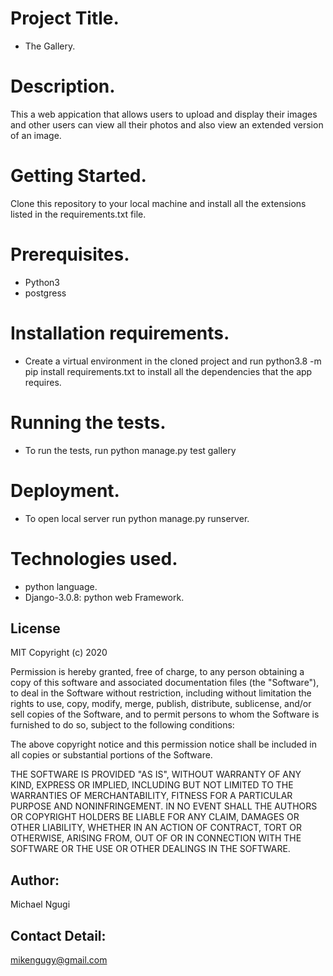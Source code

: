 # Project Title.
* The Gallery.

# Description.
This a web appication that allows users to upload and display their images and other users can view all their photos and also view an extended version of an image.

# Getting Started.
Clone this repository to your local machine and install all the extensions listed in the requirements.txt file.

# Prerequisites.
* Python3
* postgress

# Installation requirements.
* Create a virtual environment in the cloned project and run python3.8 -m pip install requirements.txt to install all the dependencies that the app requires.

# Running the tests.
* To run the tests, run python manage.py test gallery

# Deployment.
* To open local server run python manage.py runserver.

# Technologies used.
* python language.
* Django-3.0.8: python web Framework.

## License
MIT Copyright (c) 2020 

Permission is hereby granted, free of charge, to any person obtaining a copy
of this software and associated documentation files (the "Software"), to deal
in the Software without restriction, including without limitation the rights
to use, copy, modify, merge, publish, distribute, sublicense, and/or sell
copies of the Software, and to permit persons to whom the Software is
furnished to do so, subject to the following conditions:

The above copyright notice and this permission notice shall be included in all
copies or substantial portions of the Software.

THE SOFTWARE IS PROVIDED "AS IS", WITHOUT WARRANTY OF ANY KIND, EXPRESS OR
IMPLIED, INCLUDING BUT NOT LIMITED TO THE WARRANTIES OF MERCHANTABILITY,
FITNESS FOR A PARTICULAR PURPOSE AND NONINFRINGEMENT. IN NO EVENT SHALL THE
AUTHORS OR COPYRIGHT HOLDERS BE LIABLE FOR ANY CLAIM, DAMAGES OR OTHER
LIABILITY, WHETHER IN AN ACTION OF CONTRACT, TORT OR OTHERWISE, ARISING FROM,
OUT OF OR IN CONNECTION WITH THE SOFTWARE OR THE USE OR OTHER DEALINGS IN THE
SOFTWARE.

## Author:

Michael Ngugi

## Contact Detail:

mikengugy@gmail.com